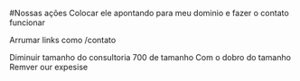 #Nossas ações
Colocar ele apontando para meu dominio e fazer o contato funcionar

Arrumar links como /contato

Diminuir tamanho do consultoria
700 de tamanho
Com o dobro do tamanho
Remver our expesise
